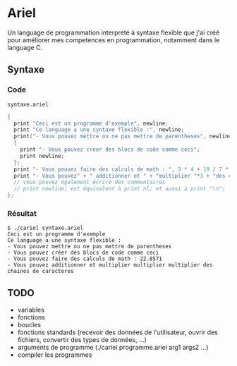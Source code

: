 # Ariel
Un language de programmation interpreté à syntaxe flexible que j'ai créé pour améliorer mes competences en programmation, notamment dans le language C.

## Syntaxe
### Code
`syntaxe.ariel`
```c
{
  print "Ceci est un programme d'exemple", newline;
  print "Ce language a une syntaxe flexible :", newline;
  print("- Vous pouvez mettre ou ne pas mettre de parentheses", newline);
  {
    print "- Vous pouvez créer des blocs de code comme ceci";
    print newline;
  };
  print "- Vous pouvez faire des calculs de math : ", 3 * 4 + 19 / 7 * (1 + 3), newline;
  print "- Vous pouvez" + " additionner et " + "multiplier "*3 + "des chaines de caracteres" + newline;
  // vous pouvez également écrire des commentaires
  // print newline; est équivalent à print nl; et aussi à print "\n";
};
```
### Résultat
```console
$ ./cariel syntaxe.ariel
Ceci est un programme d'exemple
Ce language a une syntaxe flexible :
- Vous pouvez mettre ou ne pas mettre de parentheses
- Vous pouvez créer des blocs de code comme ceci
- Vous pouvez faire des calculs de math : 22.8571
- Vous pouvez additionner et multiplier multiplier multiplier des chaines de caracteres
```

## TODO
- variables
- fonctions
- boucles
- fonctions standards (recevoir des données de l'utilisateur, ouvrir des fichiers, convertir des types de données, ...)
- arguments de programme (./cariel programme.ariel arg1 args2 ...)
- compiler les programmes

